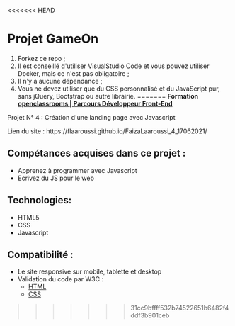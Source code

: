 <<<<<<< HEAD
# Projet GameOn
1. Forkez ce repo ;
2. Il est conseillé d'utiliser VisualStudio Code et vous pouvez utiliser Docker, mais ce n'est pas obligatoire ;
3. Il n'y a aucune dépendance ;
4. Vous ne devez utiliser que du CSS personnalisé et du JavaScript pur, sans jQuery, Bootstrap ou autre librairie.
=======
__Formation <a href="https://openclassrooms.com/fr/paths/314-developpeur-front-end">openclassrooms | Parcours Développeur Front-End</a>__
<p>Projet N° 4 : Création d'une landing page avec Javascript</p>
<p>Lien du site : https://flaaroussi.github.io/FaizaLaaroussi_4_17062021/</p> 


## Compétances acquises dans ce projet :
   * Apprenez à programmer avec Javascript
   * Ecrivez du JS pour le web

## Technologies:
   * HTML5
   * CSS
   * Javascript

## Compatibilité :
   * Le site responsive sur mobile, tablette et desktop
   * Validation du code par W3C :
      - <a href="https://validator.w3.org/nu/?doc=https%3A%2F%2Fflaaroussi.github.io%2FFaizaLaaroussi_4_17062021%2F">HTML</a>
      - <a href="http://jigsaw.w3.org/css-validator/validator?uri=https%3A%2F%2Fflaaroussi.github.io%2FFaizaLaaroussi_4_17062021%2F&profile=css3svg&usermedium=all&warning=1&vextwarning=&lang=fr">CSS</a>
      
>>>>>>> 31cc9bffff532b74522651b6482f4ddf3b901ceb
